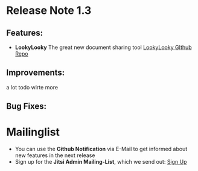 # Release Note 1.3

## Features:
* **LookyLooky** The great new document sharing tool [LookyLooky GIthub Repo](https://github.com/H2-invent/lookylooky)

## Improvements:
a lot
todo wirte more

## Bug Fixes:

# Mailinglist
* You can use the **Github Notification** via E-Mail to get informed about new features in the next release
* Sign up for the **Jitsi Admin Mailing-List**, which we send out: [Sign Up](https://lists.h2-invent.com/forms/nfrm_weLJnLY5)
